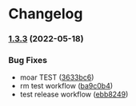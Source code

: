 # Changelog

### [1.3.3](https://github.com/broofa/runmd/compare/v1.3.2...v1.3.3) (2022-05-18)


### Bug Fixes

* moar TEST ([3633bc6](https://github.com/broofa/runmd/commit/3633bc64ecaaf6cc6e68c825bb59bf1a95bd9697))
* rm test workflow ([ba9c0b4](https://github.com/broofa/runmd/commit/ba9c0b473e5371ca8d2f6e593dc04929fa38d3eb))
* test release workflow ([ebb8249](https://github.com/broofa/runmd/commit/ebb82496474d3acb9c6fab0952269611879c6ab8))
